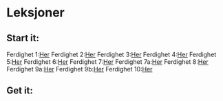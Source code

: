 # Leksjoner

## Start it: ##
Ferdighet 1:[Her](https://thorabc.github.io/Java1.html)
Ferdighet 2:[Her](https://thorabc.github.io/Java2.html)
Ferdighet 3:[Her](https://thorabc.github.io/Java3.html)
Ferdighet 4:[Her](https://thorabc.github.io/Leksjoner/Ferdighet%204.html)
Ferdighet 5:[Her](https://thorabc.github.io/Java4.html)
Ferdighet 6:[Her](https://thorabc.github.io/java6.html)
Ferdighet 7:[Her](https://thorabc.github.io/Java7.html)
Ferdighet 7a:[Her](https://thorabc.github.io/Java7a.html)
Ferdighet 8:[Her](https://thorabc.github.io/Java8.html)
Ferdighet 9a:[Her](https://thorabc.github.io/Java9a.html)
Ferdighet 9b:[Her](https://thorabc.github.io/Java9b.html)
Ferdighet 10:[Her](https://thorabc.github.io/Java10.html)


## Get it: ##
